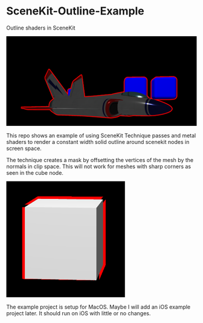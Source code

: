 # SceneKit-Outline-Example
Outline shaders in SceneKit

![Output Sample](/images/ExampleCorrectOutput.png)

This repo shows an example of using SceneKit Technique passes and metal shaders to render a constant width solid outline around scenekit nodes in screen space.

The technique creates a mask by offsetting the vertices of the mesh by the normals in clip space. This will not work for meshes with sharp corners as seen
in the cube node. 

![Output Sample](/images/ExampleBadOutput.png)

The example project is setup for MacOS. Maybe I will add an iOS example project later. It should run on iOS with little or no changes.